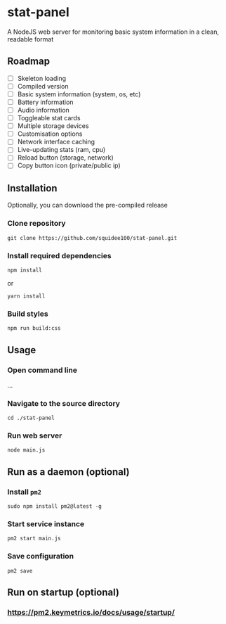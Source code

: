 # stat-panel
A NodeJS web server for monitoring basic system information in a clean, readable format

## Roadmap
- [ ] Skeleton loading
- [ ] Compiled version
- [ ] Basic system information (system, os, etc)
- [ ] Battery information
- [ ] Audio information
- [ ] Toggleable stat cards
- [ ] Multiple storage devices
- [ ] Customisation options
- [ ] Network interface caching
- [ ] Live-updating stats (ram, cpu)
- [ ] Reload button (storage, network)
- [ ] Copy button icon (private/public ip)

## Installation
Optionally, you can download the pre-compiled release
### Clone repository
```
git clone https://github.com/squidee100/stat-panel.git
```

### Install required dependencies
```
npm install
```
or
```
yarn install
```

### Build styles
```
npm run build:css
```

## Usage
### Open command line
...

### Navigate to the source directory
```
cd ./stat-panel
```

### Run web server
```
node main.js
```

## Run as a daemon (optional)
### Install `pm2`
```
sudo npm install pm2@latest -g
```

### Start service instance
```
pm2 start main.js
```

### Save configuration
```
pm2 save
```

## Run on startup (optional)
### https://pm2.keymetrics.io/docs/usage/startup/
